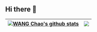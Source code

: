 ## Hi there 👋

| <a href="https://github.com/zhikaiyici"><img align="center" src="https://github-readme-stats.vercel.app/api?username=zhikaiyici&show_icons=true&include_all_commits=true&theme=buefy&hide_border=true" alt="WANG Chao's github stats" /></a> | <a href="https://github.com/zhikaiyici"><img align="center" src="https://github-readme-stats.vercel.app/api/top-langs/?username=zhikaiyici&layout=compact&theme=buefy&hide_border=true&langs_count=5" /></a> |
| ------------- | ------------- |

<!--
**zhikaiyici/zhikaiyici** is a ✨ _special_ ✨ repository because its `README.md` (this file) appears on your GitHub profile.

Here are some ideas to get you started:

- 🔭 I’m currently working on ...
- 🌱 I’m currently learning ...
- 👯 I’m looking to collaborate on ...
- 🤔 I’m looking for help with ...
- 💬 Ask me about ...
- 📫 How to reach me: ...
- 😄 Pronouns: ...
- ⚡ Fun fact: ...
-->
